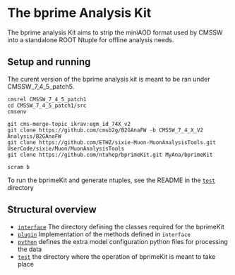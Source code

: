 # The bprime Analysis Kit

The bprime analysis Kit aims to strip the miniAOD format used by CMSSW into a standalone ROOT Ntuple for offline analysis needs. 

## Setup and running
The curent version of the bprime analysis kit is meant to be ran under CMSSW_7_4_5_patch5.
```
cmsrel CMSSW_7_4_5_patch1
cd CMSSW_7_4_5_patch1/src
cmsenv 

git cms-merge-topic ikrav:egm_id_74X_v2
git clone https://github.com/cmsb2g/B2GAnaFW -b CMSSW_7_4_X_V2 Analysis/B2GAnaFW 
git clone https://github.com/ETHZ/sixie-Muon-MuonAnalysisTools.git UserCode/sixie/Muon/MuonAnalysisTools
git clone https://github.com/ntuhep/bprimeKit.git MyAna/bprimeKit

scram b
```
To run the bprimeKit and generate ntuples, see the README in the [`test`](test/) directory


## Structural overview

  * [`interface`](interface/) The directory defining the classes required for the bprimeKit
  * [`plugin`](plugins/) Implementation of the methods defined in `interface`
  * [`python`](python/) defines the extra model configuration python files for processing the data
  * [`test`](test/) the directory where the operation of bprimeKit is meant to take place
  

